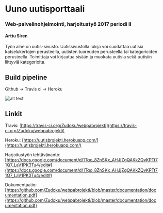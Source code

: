 # Uuno uutisporttaali
### Web-palvelinohjelmointi, harjoitustyö 2017 periodi II
#### Arttu Siren

Työn aihe on uutis-sivusto. Uutissivustolla lukija voi suodattaa uutisia katselukertojen perusteella, uutisten tuoreuden perusteella tai kategorioiden perusteella. Toimittaja voi kirjautua sisään ja muokata uutisia sekä uutisiin liittyviä kategorioita.

## Build pipeline

Github -> Travis ci -> Heroku

![alt text](https://travis-ci.org/Zudoku/webpabrojekti.svg?branch=master "branch: master")

## Linkit

Travis: [https://travis-ci.org/Zudoku/webpabrojekti](https://travis-ci.org/Zudoku/webpabrojekti)

Heroku: [https://uutisbrojekti.herokuapp.com/](https://uutisbrojekti.herokuapp.com/)

Harjoitustyön tehtävänanto: [https://docs.google.com/document/d/1Tqo_8ZnSKx_AHJjZgQAKkZQvKPTt71Q7_LaV1PK3Tu4/edit#](https://docs.google.com/document/d/1Tqo_8ZnSKx_AHJjZgQAKkZQvKPTt71Q7_LaV1PK3Tu4/edit#)

Dokumentaatio: [https://github.com/Zudoku/webpabrojekti/blob/master/documentation/documentation.pdf](https://github.com/Zudoku/webpabrojekti/blob/master/documentation/documentation.pdf)